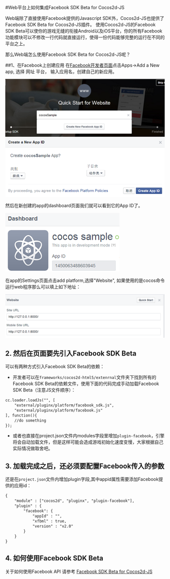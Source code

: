 #Web平台上如何集成Facebook SDK Beta for Cocos2d-JS

Web端除了直接使用Facebook提供的Javascript SDK外，Cocos2d-JS也提供了Facebook SDK Beta for Cocos2d-JS插件。
使用Cocos2d-JS的Facebook SDK Beta可以使你的游戏无缝的衔接Android以及iOS平台，你的所有Facebook功能模块可以不修改一行代码就直接运行，使得一份代码能够完整的运行在不同的平台之上。

那么Web端怎么使用Facebook SDK Beta for Cocos2d-JS呢？

##1、在Facebook上创建应用
在[Facebook开发者页面](https://developers.facebook.com/)点击Apps->Add a New app, 选择 网址 平台， 输入应用名，创建自己的新应用。

![](./1.PNG)
![](./1_2.PNG)

然后在新创建的app的dashboard页面我们就可以看到它的App ID了。

![](./2.PNG)

在app的Settings页面点击add platform,选择"Website", 如果使用的是cocos命令运行web程序那么可以填上如下地址：

![](./2_2.PNG)

## 2. 然后在页面要先引入Facebook SDK Beta

可以有两种方式引入Facebook SDK Beta的依赖：

- 开发者可以在`frameworks/cocos2d-html5/extenrnal`文件夹下找到所有的Facebook SDK Beta的依赖文件，使用下面的代码完成手动加载Facebook SDK Beta（注意JS文件顺序）：

```
cc.loader.loadJs("", [
    "external/pluginx/platform/facebook_sdk.js",
    "external/pluginx/platform/facebook.js"
], function(){
    //do something
});
```

- 或者也直接在project.json文件内modules字段里增加`plugin-facebook`，引擎将会自动加载文件，但是这样可能会造成游戏初始化速度变慢，大家根据自己实际情况做取舍吧。

## 3. 加载完成之后，还必须要配置Facebook传入的参数

还是在`project.json`文件内增加plugin字段,其中appid属性需要添加Facebook提供的应用id：

```
{
    "module" : ["cocos2d", "pluginx", "plugin-facebook"],
    "plugin" : {
        "facebook": {
            "appId" : "", 
            "xfbml" : true,
            "version" : "v2.0"
        }
    }
}
```

## 4. 如何使用Facebook SDK Beta

关于如何使用Facebook API 请参考 [Facebook SDK Beta for Cocos2d-JS](../api-reference/zh.md)
